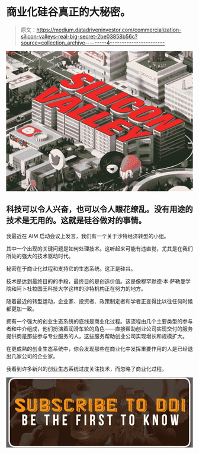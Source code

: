 # 商业化硅谷真正的大秘密。

> 原文：<https://medium.datadriveninvestor.com/commercialization-silicon-valleys-real-big-secret-2be03858b56c?source=collection_archive---------4----------------------->

![](img/997241bd21b0610ceb4b4b106ad60fb0.png)

## 科技可以令人兴奋，也可以令人眼花缭乱。没有用途的技术是无用的。这就是硅谷做对的事情。

我最近在 AIM 启动会议上发言，我们有一个关于沙特经济转型的小组。

其中一个出现的关键问题是如何处理技术。这听起来可能有违直觉，尤其是在我们所处的强大的技术驱动时代。

秘密在于商业化过程和支持它的生态系统。这正是硅谷。

技术是达到最终目的的手段，最终目的是创造价值。这是像穆罕默德·本·萨勒曼学院和阿卜杜拉国王科技大学这样的沙特机构正在努力的地方。

随着最近的转型运动，企业家、投资者、政策制定者和学者正变得比以往任何时候都更加一致。

拥有一个强大的创业生态系统的底线是商业化过程。该流程由几个主要类型的参与者和中介组成，他们扮演着润滑车轮的角色——直接帮助创业公司实现交付的服务提供商是那些参与专业服务的人，这些服务帮助创业公司实现增长和规模扩大。

在更成熟的创业生态系统中，你会发现那些在商业化中发挥重要作用的人是已经退出几家公司的企业家。

我看到许多新兴的创业生态系统过度关注技术，而忽略了商业化过程。

[![](img/4270b3e4285d19c2c93be3eb63673c5e.png)](http://eepurl.com/dw5NFP)